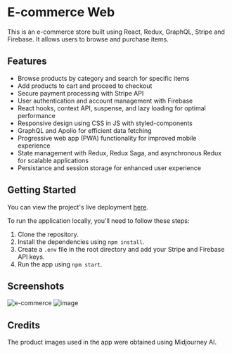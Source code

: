 # E-commerce Web

This is an e-commerce store built using React, Redux, GraphQL, Stripe and Firebase. It allows users to browse and purchase items.

## Features
* Browse products by category and search for specific items
* Add products to cart and proceed to checkout
* Secure payment processing with Stripe API
* User authentication and account management with Firebase
* React hooks, context API, suspense, and lazy loading for optimal performance
* Responsive design using CSS in JS with styled-components
* GraphQL and Apollo for efficient data fetching
* Progressive web app (PWA) functionality for improved mobile experience
* State management with Redux, Redux Saga, and asynchronous Redux for scalable applications
* Persistance and session storage for enhanced user experience

## Getting Started
You can view the project's live deployment [here](https://e-commerce-cyber-store.netlify.app/).

To run the application locally, you'll need to follow these steps:

1. Clone the repository.
2. Install the dependencies using `npm install`.
3. Create a `.env` file in the root directory and add your Stripe and Firebase API keys.
4. Run the app using `npm start`.

## Screenshots
![e-commerce](https://user-images.githubusercontent.com/119344521/223005295-38486afb-b034-40a3-9456-135c62228aa7.png)
![image](https://user-images.githubusercontent.com/119344521/223005583-dabaa370-5bcd-4965-8bf4-c3a2ce7f3816.png)


## Credits
The product images used in the app were obtained using Midjourney AI.
